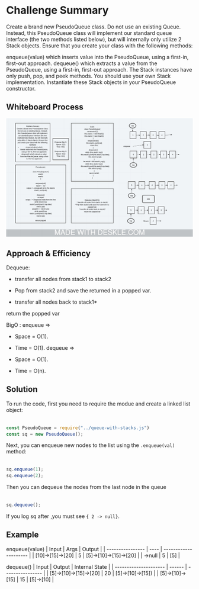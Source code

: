 # Challenge Summary
<!-- Description of the challenge -->
Create a brand new PseudoQueue class. Do not use an existing Queue. Instead, this PseudoQueue class will implement our standard queue interface (the two methods listed below), but will internally only utilize 2 Stack objects. Ensure that you create your class with the following methods:

enqueue(value) which inserts value into the PseudoQueue, using a first-in, first-out approach.
dequeue() which extracts a value from the PseudoQueue, using a first-in, first-out approach.
The Stack instances have only push, pop, and peek methods. You should use your own Stack implementation. Instantiate these Stack objects in your PseudoQueue constructor.

## Whiteboard Process
<!-- Embedded whiteboard image -->
![PseudoQueue image](../../../../assets/PseudoQueue.jpeg)

## Approach & Efficiency
<!-- What approach did you take? Why? What is the Big O space/time for this approach? -->
Dequeue:

* transfer all nodes from stack1 to stack2

* Pop from stack2 and save the returned in a popped var.

* transfer all nodes back to stack1*

return the popped var

BigO :
enqueue =>

* Space = O(1).
* Time = O(1).
dequeue =>

* Space = O(1).
* Time = O(n).

## Solution
<!-- Show how to run your code, and examples of it in action -->
To run the code, first you need to require the modue and create a linked list object:

```javascript

const PseudoQueue = require("../queue-with-stacks.js")
const sq = new PseudoQueue();

```

Next, you can enqueue new nodes to the list using the `.enqueue(val)` method:

```javascript

sq.enqueue(1);
sq.enqueue(2);


```

Then you can dequeue the nodes from the last node in the queue

```javascript

sq.dequeue();

```

If you log sq after ,you must see `{ 2 -> null}`.

## Example

enqueue(value)
| Input            | Args | Output                |
| ---------------- | ---- | --------------------- |
| [10]->[15]->[20] | 5    | [5]->[10]->[15]->[20] |
| ->null           | 5    | [5]                   |

dequeue()
| Input                 | Output | Internal State   |
| --------------------- | ------ | ---------------- |
| [5]->[10]->[15]->[20] | 20     | [5]->[10]->[15]) |
| [5]->[10]->[15]       | 15     | [5]->[10]        |
